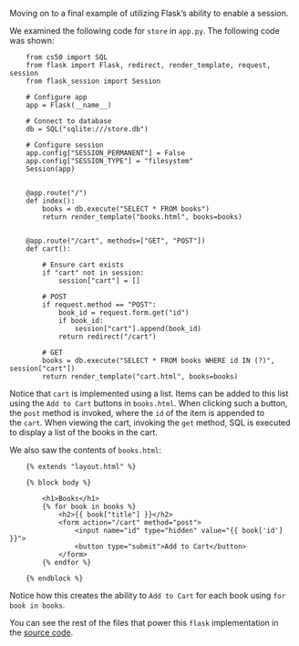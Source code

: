 Moving on to a final example of utilizing Flask’s ability to enable a session.

We examined the following code for `store` in `app.py`. The following code was shown:
```
    from cs50 import SQL
    from flask import Flask, redirect, render_template, request, session
    from flask_session import Session
    
    # Configure app
    app = Flask(__name__)
    
    # Connect to database
    db = SQL("sqlite:///store.db")
    
    # Configure session
    app.config["SESSION_PERMANENT"] = False
    app.config["SESSION_TYPE"] = "filesystem"
    Session(app)
    
    
    @app.route("/")
    def index():
        books = db.execute("SELECT * FROM books")
        return render_template("books.html", books=books)
    
    
    @app.route("/cart", methods=["GET", "POST"])
    def cart():
    
        # Ensure cart exists
        if "cart" not in session:
            session["cart"] = []
    
        # POST
        if request.method == "POST":
            book_id = request.form.get("id")
            if book_id:
                session["cart"].append(book_id)
            return redirect("/cart")
    
        # GET
        books = db.execute("SELECT * FROM books WHERE id IN (?)", session["cart"])
        return render_template("cart.html", books=books)
```

Notice that `cart` is implemented using a list. Items can be added to this list using the `Add to Cart` buttons in `books.html`. When clicking such a button, the `post` method is invoked, where the `id` of the item is appended to the `cart`. When viewing the cart, invoking the `get` method, SQL is executed to display a list of the books in the cart.

We also saw the contents of `books.html`:
```
    {% extends "layout.html" %}
    
    {% block body %}
    
        <h1>Books</h1>
        {% for book in books %}
            <h2>{{ book["title"] }}</h2>
            <form action="/cart" method="post">
                <input name="id" type="hidden" value="{{ book['id'] }}">
                <button type="submit">Add to Cart</button>
            </form>
        {% endfor %}
    
    {% endblock %}
```

Notice how this creates the ability to `Add to Cart` for each book using `for book in books`.

You can see the rest of the files that power this `flask` implementation in the [source code](https://cdn.cs50.net/2024/fall/lectures/9/src9/store/).